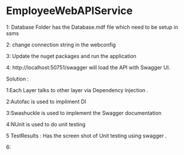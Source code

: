 # EmployeeWebAPIService

1:
Database Folder has the Database.mdf file which need to be setup in ssms

2:
change connection string in the webconfig 

3:
Update the nuget packages and run the application 

4:
http://localhost:50751/swagger will load the API with Swagger UI.

Solution :

1:Each Layer talks to other layer via Dependency injection . 

2:Autofac is used to impliment DI 

3:Swashuckle is used to implement the Swagger documentation 

4:NUnit is used to do unit testing

5
TestResults :
Has the screen shot of Unit testing using swagger .

6: 



